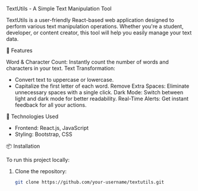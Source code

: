 TextUtils - A Simple Text Manipulation Tool

TextUtils is a user-friendly React-based web application designed to perform various text manipulation operations. Whether you're a student, developer, or content creator, this tool will help you easily manage your text data.

🌟 Features

Word & Character Count: Instantly count the number of words and characters in your text.
Text Transformation:
  - Convert text to uppercase or lowercase.
  - Capitalize the first letter of each word.
Remove Extra Spaces: Eliminate unnecessary spaces with a single click.
Dark Mode: Switch between light and dark mode for better readability.
Real-Time Alerts: Get instant feedback for all your actions.

🚀 Technologies Used

- Frontend: React.js, JavaScript
- Styling: Bootstrap, CSS

📦 Installation

To run this project locally:

1. Clone the repository:
   ```bash
   git clone https://github.com/your-username/textutils.git

